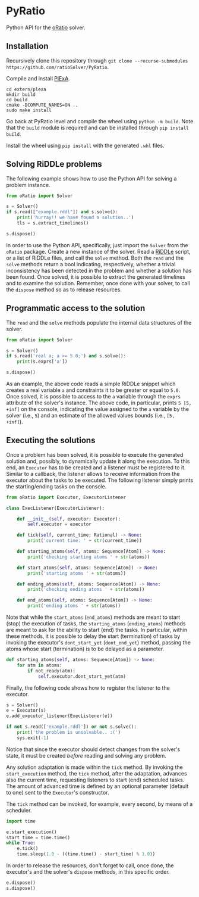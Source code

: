 # PyRatio

Python API for the [oRatio](https://github.com/ratioSolver/oRatio) solver.

## Installation

Recursively clone this repository through `git clone --recurse-submodules https://github.com/ratioSolver/PyRatio`.

Compile and install [PlExA](https://github.com/ratioSolver/PlExA).

```shell
cd extern/plexa
mkdir build
cd build
cmake -DCOMPUTE_NAMES=ON ..
sudo make install
```

Go back at PyRatio level and compile the wheel using `python -m build`. Note that the `build` module is required and can be installed through `pip install build`.

Install the wheel using `pip install` with the generated `.whl` files.

## Solving RiDDLe problems

The following example shows how to use the Python API for solving a problem instance.

```python
from oRatio import Solver

s = Solver()
if s.read(["example.rddl"]) and s.solve():
    print('hurray!! we have found a solution..')
    tls = s.extract_timelines()

s.dispose()
```

In order to use the Python API, specifically, just import the `Solver` from the `oRatio` package.
Create a new instance of the solver. Read a [RiDDLe](https://github.com/ratioSolver/RiDDLe/wiki) script, or a list of RiDDLe files, and call the `solve` method.
Both the `read` and the `solve` methods return a bool indicating, respectively, whether a trivial inconsistency has been detected in the problem and whether a solution has been found.
Once solved, it is possible to extract the generated timelines and to examine the solution.
Remember, once done with your solver, to call the `dispose` method so as to release resources.

## Programmatic access to the solution

The `read` and the `solve` methods populate the internal data structures of the solver.

```python
from oRatio import Solver

s = Solver()
if s.read('real a; a >= 5.0;') and s.solve():
    print(s.exprs['a'])

s.dispose()
```

As an example, the above code reads a simple RiDDLe snippet which creates a real variable `a` and constraints it to be greater or equal to `5.0`.
Once solved, it is possible to access to the `a` variable through the `exprs` attribute of the solver's instance.
The above code, in particular, prints `5 [5, +inf]` on the console, indicating the value assigned to the `a` variable by the solver (i.e., `5`) and an estimate of the allowed values bounds (i.e., `[5, +inf]`).

## Executing the solutions

Once a problem has been solved, it is possible to execute the generated solution and, possibly, to dynamically update it along the execution.
To this end, an `Executor` has to be created and a listener must be registered to it.
Similar to a callback, the listener allows to receive information from the executor about the tasks to be executed.
The following listener simply prints the starting/ending tasks on the console.

```python
from oRatio import Executor, ExecutorListener

class ExecListener(ExecutorListener):

    def __init__(self, executor: Executor):
        self.executor = executor

    def tick(self, current_time: Rational) -> None:
        print('current time: ' + str(current_time))

    def starting_atoms(self, atoms: Sequence[Atom]) -> None:
        print('checking starting atoms ' + str(atoms))

    def start_atoms(self, atoms: Sequence[Atom]) -> None:
        print('starting atoms ' + str(atoms))

    def ending_atoms(self, atoms: Sequence[Atom]) -> None:
        print('checking ending atoms ' + str(atoms))

    def end_atoms(self, atoms: Sequence[Atom]) -> None:
        print('ending atoms ' + str(atoms))
```

Note that while the `start_atoms` (`end_atoms`) methods are meant to start (stop) the execution of tasks, the `starting_atoms` (`ending_atoms`) methods are meant to ask for the ability to start (end) the tasks.
In particular, within these methods, it is possible to delay the start (termination) of tasks by invoking the executor's `dont_start_yet` (`dont_end_yet`) method, passing the atoms whose start (termination) is to be delayed as a parameter.

```python
def starting_atoms(self, atoms: Sequence[Atom]) -> None:
    for atm in atoms:
        if not_ready(atm):
            self.executor.dont_start_yet(atm)
```

Finally, the following code shows how to register the listener to the executor.

```python
s = Solver()
e = Executor(s)
e.add_executor_listener(ExecListener(e))

if not s.read(['example.rddl']) or not s.solve():
    print('the problem is unsolvable.. :(')
    sys.exit(-1)
```

Notice that since the executor should detect changes from the solver's state, it must be created *before* reading and solving any problem.

Any solution adaptation is made within the `tick` method.
By invoking the `start_execution` method, the `tick` method, after the adaptation, advances also the current time, requesting listeners to start (end) scheduled tasks. The amount of advanced time is defined by an optional parameter (default to one) sent to the `Executor`'s constructor.

The `tick` method can be invoked, for example, every second, by means of a scheduler.

```python
import time

e.start_execution()
start_time = time.time()
while True:
    e.tick()
    time.sleep(1.0 - ((time.time() - start_time) % 1.0))
```

In order to release the resources, don't forget to call, once done, the executor's and the solver's `dispose` methods, in this specific order.

```python
e.dispose()
s.dispose()
```
